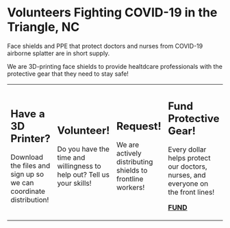 # Volunteers Fighting COVID-19 in the Triangle, NC

Face shields and PPE that protect doctors and nurses from COVID-19 airborne splatter are in short supply.

We are 3D-printing face shields to provide healtdcare professionals with the protective gear that they need to stay safe!


<table style="widtd:100%">
  <tr>
    <td>
<h2>Have a 3D Printer?</h2>

Download the files and sign up so we can coordinate distribution!


</td>
    <td>

<h2>Volunteer!</h2>

Do you have the time and willingness to help out? Tell us your skills!



</td>
<td>

<h2>Request!</h2>

We are actively distributing shields to frontline workers!

</td>
<td>

<h2>Fund Protective Gear!</h2>

Every dollar helps protect our doctors, nurses, and everyone on the front lines!

**[FUND](docs/fund.md)**
</td>
  </tr>

</table>
